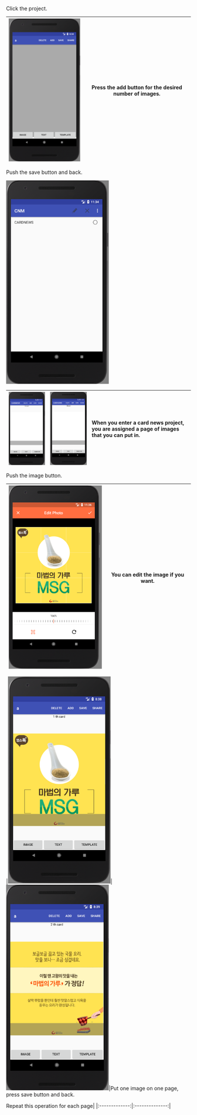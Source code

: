 
Click the project.




|<img src = "https://github.com/Lee-Null/green-04/blob/master/Documetation/images/making%20card.png" width="280">|Press the add button for the desired number of images.|
|:-------------:|:--------------:|


Push the save button and back.


<img src = "https://github.com/Lee-Null/green-04/blob/master/Documetation/images/create%20cardnews.png" width="280">


|<img src = "https://github.com/Lee-Null/green-04/blob/master/Documetation/images/cardnews%201st%20place.png" width="280">|<img src = "https://github.com/Lee-Null/green-04/blob/master/Documetation/images/cardnews%202nd%20place.png" width="280">|When you enter a card news project, you are assigned a page of images that you can put in.
|:-------------:|:--------------:|:-------------------|




Push the image button.


|<img src = "https://github.com/Lee-Null/green-04/blob/master/Documetation/images/edit%20photo.png" width="280">|You can edit the image if you want.|
|:-------------:|:--------------:|





|<img src = "https://github.com/Lee-Null/green-04/blob/master/Documetation/images/saved%20image.png" width="280">|<img src = "https://github.com/Lee-Null/green-04/blob/master/Documetation/images/saved%20another%20image.png" width="280">|Put one image on one page, press save button and back.


Repeat this operation for each page|
|:-------------:|:--------------:|
